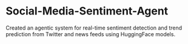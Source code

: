 # Social-Media-Sentiment-Agent
 Created an agentic system for real-time sentiment detection and trend prediction from Twitter and news feeds using HuggingFace models.
